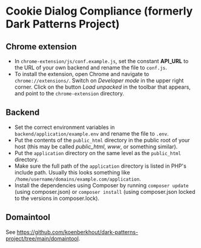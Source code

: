 # Cookie Dialog Compliance (formerly Dark Patterns Project)

## Chrome extension
- In `chrome-extension/js/conf.example.js`, set the constant **API_URL** to the URL of your own backend and rename the file to `conf.js`.
- To install the extension, open Chrome and navigate to `chrome://extensions/`. Switch on *Developer mode* in the upper right corner. Click on the button *Load unpacked* in the toolbar that appears, and point to the `chrome-extension` directory.

## Backend
- Set the correct environment variables in `backend/application/example.env` and rename the file to `.env`.
- Put the contents of the `public_html` directory in the public root of your host (this may be called *public_html*, *www*, or something similar).
- Put the `application` directory on the same level as the `public_html` directory.
- Make sure the full path of the `application` directory is listed in PHP's include path. Usually this looks something like `/home/username/domains/example.com/application`.
- Install the dependencies using Composer by running `composer update` (using composer.json) or `composer install` (using composer.json locked to the versions in composer.lock).

## Domaintool
See https://github.com/koenberkhout/dark-patterns-project/tree/main/domaintool.
